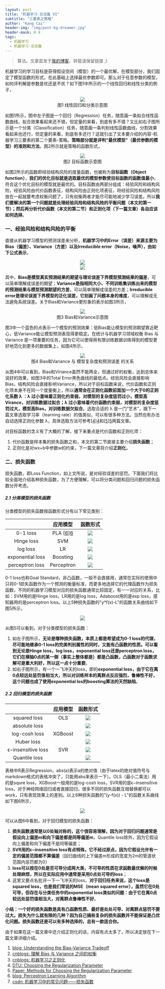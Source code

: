 ```yaml
---
layout: post
title: "机器学习·总览篇 VI"
subtitle: "三要素之策略"
author: "Kang Cai"
header-img: "img/post-bg-dreamer.jpg"
header-mask: 0.4
tags:
  - 机器学习
  - 机器学习·总览篇
---
```


> 算法。文章首发于[我的博客](https://kangcai.github.io/2018/10/25/ml-overall-bayes/)，转载请保留链接 ;)

机器学习的学习目标是获得假设空间（模型）的一个最优解，在模型部分，我们固定了模型函数的形式，在此基础上选择最优参数即可。那么对于任意参数的模型，如何评判解是参数是优还是不优？如下图1中所示的一个线性回归和线性分类的例子，

<center>
<img src="https://kangcai.github.io/img/in-post/post-ml/r&c.png"/>
</center>
<center>图1 线性回归和分类示意图</center>

如图1所示，图中左子图是一个回归（Regression）任务，随意画一条拟合线性函数曲线，拟合效果看起来还不错，但定量的来看，到底有多不错？又比如右子图所示是一个分类（Classification）任务，随意画一条判别线性函数曲线，分割效果看起来也还行，但定量的来看，到底有多还行？这就引出了文本要介绍的内容-机器学习三要素的第二个要素-策略。**策略部分就是评判“最优模型”（最优参数的模型）的准则和方法**。图2所示就是策略的函数形式，

<center>
<img src="https://kangcai.github.io/img/in-post/post-ml/object function 1.png"/>
</center>
<center>图2 目标函数示意图</center>

如图2所示的函数即经验结构风险的度量函数，也被称为**目标函数（Object function）**，**我们的优化目标就是选取最优的模型参数使目标函数的函数值最小**，符合这个优化目标的模型就是最优的。目标函数由两部分组成：经验风险和结构风险，经验风险由代价函数表征，结构风险由正则化项表征，将经验风险和结构风险放在一起就要考虑权衡问题了，只有权衡两者才能尽可能地减少学习误差。所以**我们要解决的第一个问题就是处理经验风险和结构风险的平衡问题（本文的第一节）；然后再分析代价函数（本文的第二节）和正则化项（下一篇文章）各自应该如何选择**。

### 一、经验风险和结构风险的平衡

直接从机器学习模型的预测误差来分析，**机器学习中的Error（误差）来源主要为Bias（偏差）、Variance（方差）以及Irreducible error（Noise，噪声），由如下公式表示**，

<center>
<img src="https://latex.codecogs.com/gif.latex?Err(x)&space;=&space;\left(E[\hat{f}(x)]-f(x)\right)^2&space;&plus;&space;E\left[\left(\hat{f}(x)-E[\hat{f}(x)]\right)^2\right]&space;&plus;\sigma_e^2" />
</center>
<center>
<img src="https://latex.codecogs.com/gif.latex?Err(x)&space;=&space;\mathrm{Bias}^2&space;&plus;&space;\mathrm{Variance}&space;&plus;&space;\mathrm{Irreducible\&space;Error}" />
</center>

其中，**Bias是模型真实预测结果的期望与理论误差下界模型预测结果的偏差**，可以简单理解成误差的期望；**Variance是指相同大小、不同训练集训练出来的模型的预测结果与模型预测期望的方差**，可以简单理解成误差的方差；**Irreducible error是理论误差下界模型的泛化误差，它刻画了问题本身的难度**，可以理解成无法避免系统误差。关于Bias和Variance更形象的表示如图3所示，

<center>
<img src="https://kangcai.github.io/img/in-post/post-ml/bias and variance 1.png"/>
</center>
<center>图3 Bias和Variance示意图</center>

图3中一个蓝色的点表示一个模型的预测效果：低Bias能让模型的预测期望靠近靶心，低Variance能让模型预测表现得更稳定。在统计与机器学习领域权衡 Bias 与 Variance 是一项重要的任务，因为它可以使得用有限训练数据训练得到的模型更好地范化到更多的数据集上，如图4所示，

<center>
<img src="https://kangcai.github.io/img/in-post/post-ml/bias and variance 2.png"/>
</center>
<center>图4 Bias和Variance 与 模型复杂度和预测误差 的关系</center>

从图4中可以看到，Bias和Viriance虽然不能两全，但通过好的权衡，达到总体来说好的效果，如图3中的Total Error黑色曲线的最低点。经验风险会直接影响Bias，结构风险会直接影响Variance，所以对于目标函数来说，代价函数和正则化项本身不在同一个度量衡上，所以**通常会在正则化函数前面加一个大于0的正则化系数 λ ：λ 过小意味着正则化约束弱，对模型的复杂度惩罚过小，模型高Virance，对训练数据过拟合；λ 过小意味着代价函数约束弱，对模型的复杂度惩罚过大，模型高Bias，对训练数据欠拟合**。选取合适的 λ 是一门“艺术”，跟下一篇文章选取学习率（learning rate）的值类似，可以有很多种方法。当然也有办法自动选择正则化参数 λ，具体选取方法可参考[[4]][4]和[[5]][5]两篇文章。

对目标函数的含义有了大概的了解，接下来重点是代价函数和正则化项：
1. 代价函数是样本集的损失函数之和，本文的第二节直接主要介绍**损失函数**；
2. 正则化是对wx+b中参数w的约束，下一篇文章将介绍**正则化**。

### 二、损失函数

损失函数，即Loss Function，如上文所说，是对经验误差的惩罚。下面我们将比较全面地介绍各种损失函数，为了方便理解，可以将分类问题和回归问题的损失函数分开考虑。

##### 2.1 分类模型的损失函数

分类模型的损失函数按函数形式分有以下常见类别：

|  | 应用模型 | 函数形式 | 
| :-----------:| :----------: | :----------: |
| 0-1 loss | PLA [[6]][6] |  <img src="https://latex.codecogs.com/gif.latex?L_{01}\left&space;(&space;m&space;\right&space;)=\begin{cases}&space;0&space;&&space;\text{&space;if&space;}&space;m\geqslant&space;0&space;\\&space;1&space;&&space;\text{&space;if&space;}&space;m<&space;0&space;\end{cases}" /> |
| Hinge loss| SVM | <img src="https://latex.codecogs.com/gif.latex?max\left&space;(&space;0,1-m&space;\right&space;)" /> |
| log loss | LR |  <img src="https://latex.codecogs.com/gif.latex?log\left&space;(&space;1&plus;exp\left&space;(&space;-m&space;\right&space;)&space;\right&space;)" /> |
| exponential loss | Boosting | <img src="https://latex.codecogs.com/gif.latex?exp\left&space;(&space;-m&space;\right&space;)" /> |
| perceptron loss | Perceptron | <img src="https://latex.codecogs.com/gif.latex?max\left&space;(&space;0,\;&space;-m&space;\right&space;)" />|

0-1 loss也称Goal Standard，非凸函数，一般不会直接用，通常在实际的使用中只将0-1损失函数作为一个预测的衡量标准，而更多地选择它的代理函数作为损失函数，不同的机器学习模型对应的损失函数通常比较固定，有一一对应的关系，比如：SVM用的是Hinge loss，LR用的是log loss，Adaboost用的是exp loss，感知器用的是perceptron loss。以上5种损失函数的"y\*f(x)-L"的函数关系曲线如下图5所示，

<center>
<img src="https://kangcai.github.io/img/in-post/post-ml/loss function decision.png"/>
</center>

从图5可以看到，对于分类模型的损失函数：
1. 如左子图所示，**无论是哪种损失函数，本质上都是希望成为0-1 loss的代理，尽可能地继承0-1 loss的完美判别属性的同时，又能有凸函数的性质。可以看到无论是Hinge loss，log loss，exponential loss还是perceptron loss，它们在横轴0点的某一侧（事实上整体都是）都是凸函数，凸函数对于函数求解可是重大利好，所以这一点十分重要**。
2. 如右子图所示，有一个一飞冲天的loss，即的**exponential loss，由于它在离0点较远处惩罚值相当大，所以对训练样本的离群点反应强烈，鲁棒性不好，这个问题也成了使用exponential los的boosting算法的天然缺陷**。

##### 2.2 回归模型的损失函数

|  | 应用模型 | 函数形式 | 
| :-----------:| :----------: | :----------: |
| squared loss | OLS |  <img src="https://latex.codecogs.com/gif.latex?a^2" /> |
| absolute loss |   |  <img src="https://latex.codecogs.com/gif.latex?abs(a)" /> |
| log-cosh loss | XGBoost | <img src="https://latex.codecogs.com/gif.latex?log(cosh(a))"/> |
| Huber loss | | <img src="https://latex.codecogs.com/gif.latex?L_\delta(a)=\left&space;\{&space;\begin{array}{ll}&space;\frac12a^2,&\textrm{if&space;}&space;abs(a)\leq\delta,\\&space;\delta\cdot(abs(a)-\frac12\delta),&\textrm{otherwise.}&space;\end{array}&space;\right."  /> |
| ϵ−insensitive loss | SVR | <img src="https://latex.codecogs.com/gif.latex?L_\varepsilon(a)=\begin{cases}0,&\text{if&space;}abs(a)\leq\varepsilon\text;\\abs(a)-\varepsilon,&\text{otherwise.}\end{cases}" /> |
| Quantile loss |  |<img src="https://latex.codecogs.com/gif.latex?L_\gamma(a)=\begin{cases}(1-\gamma)\cdot&space;abs(a)&space;&\text{if&space;}a<0;&space;\\&space;\gamma&space;\cdot&space;abs(a)&space;&&space;\text{otherwise.}\end{cases}" /> |

表格中R表示Regression，abs(a)表示a的绝对值（由于latex的绝对值符号与markdown格式的表格冲突了，只能用abs来表示一下）。OLS（最小二乘法）用的是squre loss，XGBoost一般用的是log-cosh loss，SVR用的是ϵ−insensitive loss，对于神经网络回归或者直接回归，很多不同的损失函数互相替换都可以work，只有表现效果上的差别。以上6种损失函数的"(y-f(x)) - L"的函数关系曲线如下图6所示，

<center>
<img src="https://kangcai.github.io/img/in-post/post-ml/loss function regression.png"/>
</center>

可以从图6中看到，对于回归模型的损失函数：
1. **损失函数通常是以0处轴对称的，这个很容易理解，因为对于回归问题通常是假设向上偏差m和向下偏差都是同等偏差m**，Quantile loss除外，因为它假设向上偏差和向下偏差不是同等偏差；
2. **SVR用的ϵ−insensitive loss有点特殊，它不经过原点，因为它假设允许有一定的偏差范围都不算偏差**（回归曲线的上下偏差m形成的宽度为2m的管道状范围内惩罚都为0）
3. **loss可以按在0处是否可导分成两大类，不可导的性质在求函数最优解的时候处理麻烦，所以在实际应用中通常是采用0点处可导的loss**；
4. 这里又要点名批评一下一飞冲天的loss，**对于回归任务来说，这个loss是squared loss，也是我们常说的MSE（mean squared error），虽然它在0处可导，但存在与分类任务中的exponential loss类似的问题：由于它在离0点较远处惩罚值相当大，对离群点鲁棒性不好**。

**小结：一个好的损失函数是具有凸函数性质、最好是处处可导、对离群点惩罚不要过大。损失为什么就有限的几种？因为自己搞些复杂的损失函数并不能保证是凸优化问题。损失函数还是可以有多种选择的，总有一款适合你。**

由于如果在这一篇文章中还介绍正则化的话，内容有点太多了，所以决定放在下一篇文章详细介绍。

1. [blog: Understanding the Bias-Variance Tradeoff][1]
2. [cnblogs: 理解 Bias 与 Variance 之间的权衡][2]
3. [cnblogs: 机器学习之正则化][3]
4. [DTU: Choosing the Regularization Parameter][4]
5. [Paper: Methods for Choosing the Regularization Parameter][5]
6. [blog: Perceptron Learning Algorithm][6]
7. [csdn: 机器学习中的常见问题——损失函数][7]

[1]: (http://scott.fortmann-roe.com/docs/BiasVariance.html)
[2]: (https://www.cnblogs.com/ooon/p/5711516.html)
[3]: (https://www.cnblogs.com/jianxinzhou/p/4083921.html)
[4]: (http://www2.compute.dtu.dk/~pcha/DIP/chap5.pdf)
[5]: (https://projecteuclid.org/download/pdf_1/euclid.pcma/1416323374)
[6]: (http://kubicode.me/2015/08/06/Machine%20Learning/Perceptron-Learning-Algorithm/)
[7]: (https://blog.csdn.net/google19890102/article/details/50522945)